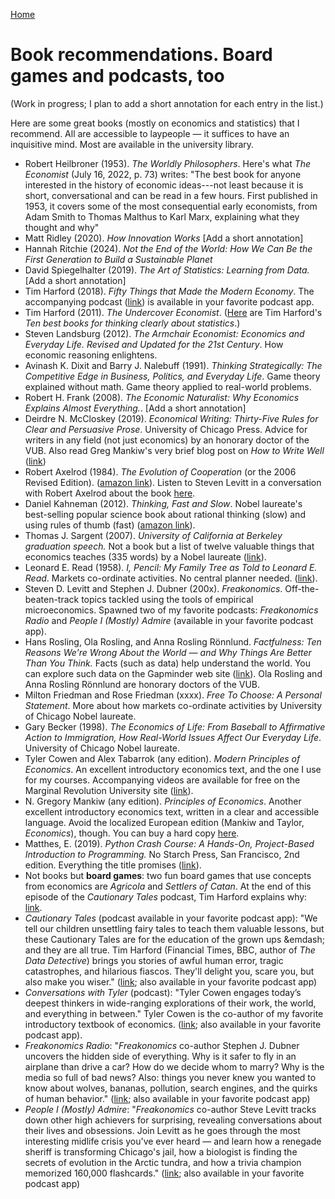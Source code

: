 [Home](index.html)

# Book recommendations. Board games and podcasts, too

(Work in progress; I plan to add a short annotation for each entry in the list.)

Here are some great books (mostly on economics and statistics) that I recommend. All are accessible to laypeople &mdash; it suffices to have an inquisitive mind. Most are available in the university library.

* Robert Heilbroner (1953). *The Worldly Philosophers*. Here's what *The Economist* (July 16, 2022, p. 73) writes: "The best book for anyone interested in the history of economic ideas---not least because it is short, conversational and can be read in a few hours. First published in 1953, it covers some of the most consequential early economists, from Adam Smith to Thomas Malthus to Karl Marx, explaining what they thought and why"
* Matt Ridley (2020). *How Innovation Works* [Add a short annotation]
* Hannah Ritchie (2024). *Not the End of the World: How We Can Be the First Generation to Build a Sustainable Planet*  
* David Spiegelhalter (2019). *The Art of Statistics: Learning from Data.* [Add a short annotation]
* Tim Harford (2018). *Fifty Things that Made the Modern Economy*. The accompanying  podcast ([link](https://www.bbc.co.uk/programmes/p04b1g3c/episodes/downloads)) is available in your favorite podcast app. 
* Tim Harford (2011). *The Undercover Economist*. ([Here](https://timharford.com/2022/02/the-ten-best-books-for-thinking-clearly-about-statistics/) are Tim Harford's *Ten best books for thinking clearly about statistics*.)
* Steven Landsburg (2012). *The Armchair Economist: Economics and Everyday Life. Revised and Updated for the 21st Century*. How economic reasoning enlightens.
* Avinash K. Dixit and Barry J. Nalebuff (1991). *Thinking Strategically: The Competitive Edge in Business, Politics, and Everyday Life*. Game theory explained without math. Game theory applied to real-world problems.
* Robert H. Frank (2008). *The Economic Naturalist: Why Economics Explains Almost Everything.*. [Add a short annotation]
* Deirdre N. McCloskey (2019). *Economical Writing: Thirty-Five Rules for Clear and Persuasive Prose*. University of Chicago Press. Advice for writers in any field (not just economics) by an honorary doctor of the VUB. Also read Greg Mankiw's very brief blog post on *How to Write Well* ([link](https://gregmankiw.blogspot.com/2006/10/how-to-write-well.html))
* Robert Axelrod (1984). *The Evolution of Cooperation* (or the 2006 Revised Edition). ([amazon link](https://www.amazon.de/-/en/Robert-Axelrod/dp/0465005640/)). Listen to Steven Levitt in a conversation with Robert Axelrod about the book [here](https://freakonomics.com/podcast/pima-robert-axelrod/).
* Daniel Kahneman (2012). *Thinking, Fast and Slow*. Nobel laureate's best-selling popular science book about rational thinking (slow) and using rules of thumb (fast) ([amazon link](https://www.amazon.de/-/en/Daniel-Kahneman/dp/0141033576/)).
* Thomas J. Sargent (2007). *University of California at Berkeley graduation speech.* Not a book but a list of twelve valuable things that economics teaches (335 words) by a Nobel laureate ([link](https://web.archive.org/web/20140811134744/https://files.nyu.edu/ts43/public/personal/UC_graduation.pdf)).
* Leonard E. Read (1958). *I, Pencil: My Family Tree as Told to Leonard E. Read*. Markets co-ordinate activities. No central planner needed. ([link](https://oll.libertyfund.org/title/read-i-pencil-my-family-tree-as-told-to-leonard-e-read-dec-1958)).
* Steven D. Levitt and Stephen J. Dubner (200x). *Freakonomics*. Off-the-beaten-track topics tackled using the tools of empirical microeconomics. Spawned two of my favorite podcasts: *Freakonomics Radio* and *People I (Mostly) Admire* (available in your favorite podcast app).
* Hans Rosling, Ola Rosling, and Anna Rosling R&ouml;nnlund. *Factfulness: Ten Reasons We're Wrong About the World &mdash; and Why Things Are Better Than You Think.* Facts (such as data) help understand the world. You can explore such data on the Gapminder web site ([link](https://www.gapminder.org/resources/)). Ola Rosling and Anna Rosling R&ouml;nnlund are honorary doctors of the VUB.
* Milton Friedman and Rose Friedman (xxxx). *Free To Choose: A Personal Statement*.  More about how markets co-ordinate activities by University of Chicago Nobel laureate.
* Gary Becker (1998). *The Economics of Life: From Baseball to Affirmative Action to Immigration, How Real-World Issues Affect Our Everyday Life*.  University of Chicago Nobel laureate.
* Tyler Cowen and Alex Tabarrok (any edition). *Modern Principles of Economics*. An excellent introductory economics text, and the one I use for my courses. Accompanying videos are available for free on the Marginal Revolution University site ([link](https://mru.org)).
*  N. Gregory Mankiw (any edition). *Principles of Economics*. Another excellent introductory economics text, written in a clear and accessible language. Avoid the localized European edition (Mankiw and Taylor, *Economics*), though. You can buy a hard copy [here](https://www.cengage.co.uk/books/9780357038314/). 
* Matthes, E. (2019). *Python Crash Course: A Hands-On, Project-Based Introduction to Programming.* No Starch Press, San Francisco, 2nd edition. Everything the title promises ([link](https://nostarch.com/pythoncrashcourse2e)).
* Not books but **board games**: two fun board games that use concepts from economics are *Agricola* and *Settlers of Catan*. At the end of this episode of the *Cautionary Tales* podcast, Tim Harford explains why: [link](https://podcasts.apple.com/be/podcast/cautionary-tales-with-tim-harford/id1484511465?i=1000656307400).
* *Cautionary Tales* (podcast available in your favorite podcast app): "We tell our children unsettling fairy tales to teach them valuable lessons, but these Cautionary Tales are for the education of the grown ups &emdash; and they are all true. Tim Harford (Financial Times, BBC, author of *The Data Detective*) brings you stories of awful human error, tragic catastrophes, and hilarious fiascos. They'll delight you, scare you, but also make you wiser." ([link](https://podcasts.apple.com/be/podcast/cautionary-tales-with-tim-harford/id1484511465?i=1000656307400); also available in your favorite podcast app)
* *Conversations with Tyler* (podcast): "Tyler Cowen engages today’s deepest thinkers in wide-ranging explorations of their work, the world, and everything in between." Tyler Cowen is the co-author of my favorite introductory textbook of economics. ([link](https://cowenconvos.libsyn.com); also available in your favorite podcast app).
* *Freakonomics Radio*: "*Freakonomics* co-author Stephen J. Dubner uncovers the hidden side of everything. Why is it safer to fly in an airplane than drive a car? How do we decide whom to marry? Why is the media so full of bad news? Also: things you never knew you wanted to know about wolves, bananas, pollution, search engines, and the quirks of human behavior." ([link](https://freakonomics.com/series/freakonomics-radio/); also available in your favorite podcast app)
* *People I (Mostly) Admire*: "*Freakonomics* co-author Steve Levitt tracks down other high achievers for surprising, revealing conversations about their lives and obsessions. Join Levitt as he goes through the most interesting midlife crisis you've ever heard — and learn how a renegade sheriff is transforming Chicago's jail, how a biologist is finding the secrets of evolution in the Arctic tundra, and how a trivia champion memorized 160,000 flashcards."  ([link](https://freakonomics.com/series/freakonomics-radio/); also available in your favorite podcast app)

